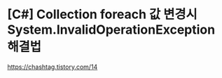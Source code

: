 # [C#] Collection foreach 값 변경시 System.InvalidOperationException 해결법

https://chashtag.tistory.com/14
